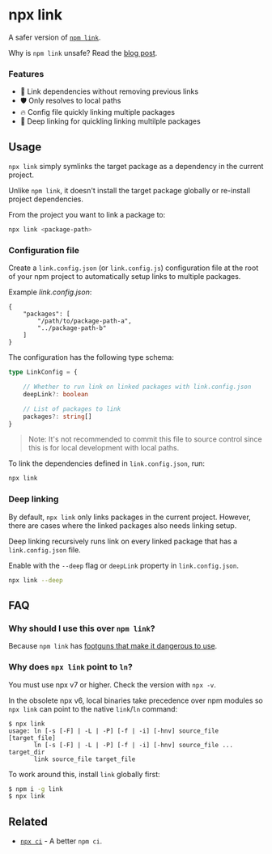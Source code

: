 # npx link

A safer version of [`npm link`](https://docs.npmjs.com/cli/v8/commands/npm-link).

Why is `npm link` unsafe? Read the [blog post](https://hirok.io/posts/avoid-npm-link).

### Features
- 🔗 Link dependencies without removing previous links
- 🛡 Only resolves to local paths
- 🔥 Config file quickly linking multiple packages
- 💫 Deep linking for quickling linking multilple packages

## Usage

`npx link` simply symlinks the target package as a dependency in the current project.

Unlike `npm link`, it doesn't install the target package globally or re-install project dependencies.

From the project you want to link a package to:

```sh
npx link <package-path>
```

### Configuration file

Create a `link.config.json` (or `link.config.js`) configuration file at the root of your npm project to automatically setup links to multiple packages.

Example _link.config.json_:
```json5
{
    "packages": [
        "/path/to/package-path-a",
        "../package-path-b"
    ]
}
```

The configuration has the following type schema:
```ts
type LinkConfig = {

    // Whether to run link on linked packages with link.config.json
    deepLink?: boolean

    // List of packages to link
    packages?: string[]
}
```

> Note: It's not recommended to commit this file to source control since this is for local development with local paths.


To link the dependencies defined in `link.config.json`, run:
```sh
npx link
```

### Deep linking

By default, `npx link` only links packages in the current project. However, there are cases where the linked packages also needs linking setup.

Deep linking recursively runs link on every linked package that has a `link.config.json` file.

Enable with the `--deep` flag or `deepLink` property in `link.config.json`.

```sh
npx link --deep
```

## FAQ

### Why should I use this over `npm link`?
Because `npm link` has [footguns that make it dangerous to use](https://hirok.io/posts/avoid-npm-link).

### Why does `npx link` point to `ln`?

You must use npx v7 or higher. Check the version with `npx -v`.

In the obsolete npx v6, local binaries take precedence over npm modules so  `npx link` can point to the native `link`/`ln` command:
```
$ npx link
usage: ln [-s [-F] | -L | -P] [-f | -i] [-hnv] source_file [target_file]
       ln [-s [-F] | -L | -P] [-f | -i] [-hnv] source_file ... target_dir
       link source_file target_file
```

To work around this, install `link` globally first:
```sh
$ npm i -g link
$ npx link
```

## Related

- [`npx ci`](https://github.com/privatenumber/ci) - A better `npm ci`.
